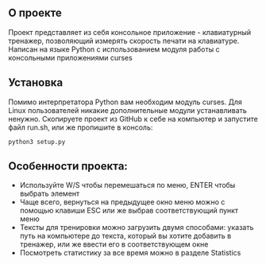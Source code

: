 ## О проекте
 Проект представляет из себя консольное приложение - клавиатурный тренажер, позволяющий измерять скорость печати на клавиатуре. Написан на языке Python с использованием модуля работы с консольными приложениями curses
## Установка
Помимо интерпретатора Python вам необходим модуль curses. Для Linux пользователей никакие дополнительные модули устанавливать ненужно.
Скопируете проект из GitHub к себе на компьютер и запустите файл run.sh, или же пропишите в консоль:
```
python3 setup.py
``` 
## Особенности проекта:
- Используйте W/S чтобы перемешаться по меню, ENTER чтобы выбрать элемент
- Чаще всего, вернуться на предыдущее окно меню можно с помощью клавиши ESC или же выбрав соответствующий пункт меню
- Тексты для тренировки можно загрузить двумя способами: указать путь на компьютере до текста, который вы хотите добавить в тренажер, или же ввести его в соответствующем окне
- Посмотреть статистику за все время можно в разделе Statistics